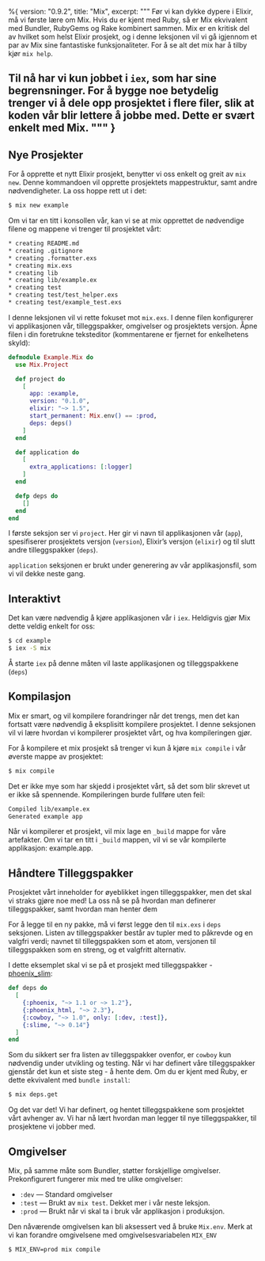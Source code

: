 %{
  version: "0.9.2",
  title: "Mix",
  excerpt: """
  Før vi kan dykke dypere i Elixir, må vi første lære om Mix. Hvis du er kjent med Ruby, så er Mix ekvivalent med Bundler, RubyGems og Rake kombinert sammen. Mix er en kritisk del av hvilket som helst Elixir prosjekt, og i denne leksjonen vil vi gå igjennom et par av Mix sine fantastiske funksjonaliteter. For å se alt det mix har å tilby kjør `mix help`.

Til nå har vi kun jobbet i `iex`, som har sine begrensninger. For å bygge noe betydelig trenger vi å dele opp prosjektet i flere filer, slik at koden vår blir lettere å jobbe med. Dette er svært enkelt med Mix.
  """
}
---

## Nye Prosjekter

For å opprette et nytt Elixir prosjekt, benytter vi oss enkelt og greit av `mix new`. Denne kommandoen vil opprette prosjektets mappestruktur, samt andre nødvendigheter. La oss hoppe rett ut i det:

```bash
$ mix new example
```
Om vi tar en titt i konsollen vår, kan vi se at mix opprettet de nødvendige filene og mappene vi trenger til prosjektet vårt:

```bash
* creating README.md
* creating .gitignore
* creating .formatter.exs
* creating mix.exs
* creating lib
* creating lib/example.ex
* creating test
* creating test/test_helper.exs
* creating test/example_test.exs
```

I denne leksjonen vil vi rette fokuset mot `mix.exs`. I denne filen konfigurerer vi applikasjonen vår, tilleggspakker, omgivelser og prosjektets versjon. Åpne filen i din foretrukne teksteditor (kommentarene er fjernet for enkelhetens skyld):

```elixir
defmodule Example.Mix do
  use Mix.Project

  def project do
    [
      app: :example,
      version: "0.1.0",
      elixir: "~> 1.5",
      start_permanent: Mix.env() == :prod,
      deps: deps()
    ]
  end

  def application do
    [
      extra_applications: [:logger]
    ]
  end

  defp deps do
    []
  end
end
```
I første seksjon ser vi `project`. Her gir vi navn til applikasjonen vår (`app`), spesifiserer prosjektets versjon (`version`), Elixir’s versjon (`elixir`) og til slutt andre tilleggspakker (`deps`).

`application` seksjonen er brukt under generering av vår applikasjonsfil, som vi vil dekke neste gang.

## Interaktivt

Det kan være nødvendig å kjøre applikasjonen vår i `iex`. Heldigvis gjør Mix dette veldig enkelt for oss:

```bash
$ cd example
$ iex -S mix
```

Å starte `iex` på denne måten vil laste applikasjonen og tilleggspakkene (`deps`)

## Kompilasjon

Mix er smart, og vil kompilere forandringer når det trengs, men det kan fortsatt være nødvendig å eksplisitt kompilere prosjektet. I denne seksjonen vil vi lære hvordan vi kompilerer prosjektet vårt, og hva kompileringen gjør.

For å kompilere et mix prosjekt så trenger vi kun å kjøre `mix compile` i vår øverste mappe av prosjektet:

```bash
$ mix compile
```
Det er ikke mye som har skjedd i prosjektet vårt, så det som blir skrevet ut er ikke så spennende. Kompileringen burde fullføre uten feil:

```bash
Compiled lib/example.ex
Generated example app
```
Når vi kompilerer et prosjekt, vil mix lage en `_build` mappe for våre artefakter. Om vi tar en titt i `_build` mappen, vil vi se vår kompilerte applikasjon: example.app.

## Håndtere Tilleggspakker

Prosjektet vårt inneholder for øyeblikket ingen tilleggspakker, men det skal vi straks gjøre noe med! La oss nå se på hvordan man definerer tilleggspakker, samt hvordan man henter dem

For å legge til en ny pakke, må vi først legge den til `mix.exs` i `deps` seksjonen. Listen av tilleggspakker består av tupler med to påkrevde og en valgfri verdi; navnet til tilleggspakken som et atom, versjonen til tilleggspakken som en streng, og et valgfritt alternativ.

I dette eksemplet skal vi se på et prosjekt med tilleggspakker - [phoenix_slim](https://github.com/doomspork/phoenix_slim):

```elixir
def deps do
  [
    {:phoenix, "~> 1.1 or ~> 1.2"},
    {:phoenix_html, "~> 2.3"},
    {:cowboy, "~> 1.0", only: [:dev, :test]},
    {:slime, "~> 0.14"}
  ]
end
```
Som du sikkert ser fra listen av tilleggspakker ovenfor, er `cowboy` kun nødvendig under utvikling og testing. Når vi har definert våre tilleggspakker gjenstår det kun et siste steg - å hente dem. Om du er kjent med Ruby, er dette ekvivalent med `bundle install`:

```bash
$ mix deps.get
```
Og det var det! Vi har definert, og hentet tilleggspakkene som prosjektet vårt avhenger av. Vi har nå lært hvordan man legger til nye tilleggspakker, til prosjektene vi jobber med.

## Omgivelser
Mix, på samme måte som Bundler, støtter forskjellige omgivelser. Prekonfigurert fungerer mix med tre ulike omgivelser:

+ `:dev` — Standard omgivelser
+ `:test` — Brukt av `mix test`. Dekket mer i vår neste leksjon.
+ `:prod` — Brukt når vi skal ta i bruk vår applikasjon i produksjon.

Den nåværende omgivelsen kan bli aksessert ved å bruke `Mix.env`. Merk at vi kan forandre omgivelsene med omgivelsesvariabelen `MIX_ENV`

```bash
$ MIX_ENV=prod mix compile
```
